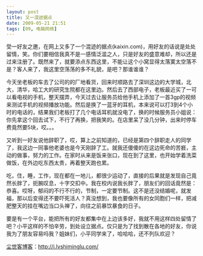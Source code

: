 ```yaml
---
layout: post
title: 又一混迹据点
date: 2009-05-21 21:51
tags: [09, 电脑网络]
---
```

受一好友之邀，在网上又多了一个混迹的据点(kaixin.com)，用好友的话说是处处留情，笑。你们要相信我真不是一感情泛滥之人，只是好友的盛意难却，所以还是过来注册了。既然来了，就要添点东西这里，不能让这个小窝显得太落寞太空落不是？客人来了，我这里空荡荡的多不礼貌，是吧？那谁谁谁？

今天坐老板的车去了公司的的厂地看货，回来时顺路去了深圳这边的大学城，北大，清华，哈工大的研究生院都在这里边。然后去了西部电子，老板最近买了一可以看电视的手机，整天摆弄，今天过去让服务员给他手机上添加了一首3gp的视频来测试手机的视频播放功能。然后是换了一蓝牙的耳机，本来说可以打3到4个小时的电话的，结果我们老板打了几个电话耳机就没电了，换的时候服务员小姐说：你先拿这个回去试下，不行了再换，把我笑的。在店里呆了没几分钟，出来时停车费竟然要5块，哎。。。

又听到一好友说他辞职了，哎，算上之前知道的，已经是第四个辞职走人的同学了，我这边一同事他老婆也是今天刚辞了工。就我还傻傻的在这边死命的苦捱，主动的做事，努力的工作。在家时从来是饭来张口，现在到了这里，也开始学着洗菜做饭，在外边吃东西太贵，再着整天跑也累。

吃，住，睡，工作，现在都在一地儿，都很少运动了，直接的后果就是发现自己竟然长胖了，扼腕叹息，十字交扣中。我在校内说我长胖了，朋友们的回话竟然是：恭喜。哎呀，郁闷的不行不行的，节制，一定要节制。这不是还没结婚呢，就发福，那以后变得还不要吓死活人？真没想到，我也要像所有的女同胞们一样，把减肥整天的挂在嘴边当口头禅了，向往之前暴饮暴食的日子。

要是有一个平台，能把所有的好友都集中在上边该多好，我就不用这样四处留情了吧？小平这样的不怕辛劳，到处设立据点。仅只是为了找到散在各地的好友，你说我为了朋友容易吗我？姐妹们，小平同学来了，哈哈哈，还不列队欢迎？

<a href="http://i.lvshiminglu.com/">尘世客博客</a>：<a href="http://i.lvshiminglu.com/">http://i.lvshiminglu.com/</a>

